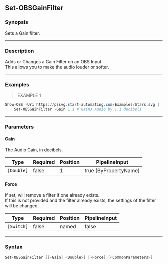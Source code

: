 Set-OBSGainFilter
-----------------




### Synopsis
Sets a Gain filter.



---


### Description

Adds or Changes a Gain Filter on an OBS Input.    
This allows you to make the audio louder or softer.



---


### Examples
> EXAMPLE 1

```PowerShell
Show-OBS -Uri https://pssvg.start-automating.com/Examples/Stars.svg |    
    Set-OBSGainFilter -Gain 1.1 # Gains Audio by 1.1 decibels
```


---


### Parameters
#### **Gain**

The Audio Gain, in decibels.






|Type      |Required|Position|PipelineInput        |
|----------|--------|--------|---------------------|
|`[Double]`|false   |1       |true (ByPropertyName)|



#### **Force**

If set, will remove a filter if one already exists.    
If this is not provided and the filter already exists, the settings of the filter will be changed.






|Type      |Required|Position|PipelineInput|
|----------|--------|--------|-------------|
|`[Switch]`|false   |named   |false        |





---


### Syntax
```PowerShell
Set-OBSGainFilter [[-Gain] <Double>] [-Force] [<CommonParameters>]
```
